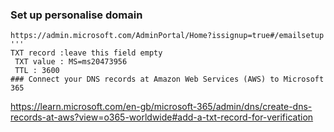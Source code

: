 

### Set up personalise domain 
```
https://admin.microsoft.com/AdminPortal/Home?issignup=true#/emailsetup
'''
TXT record :leave this field empty
 TXT value : MS=ms20473956
 TTL : 3600
### Connect your DNS records at Amazon Web Services (AWS) to Microsoft 365
```
https://learn.microsoft.com/en-gb/microsoft-365/admin/dns/create-dns-records-at-aws?view=o365-worldwide#add-a-txt-record-for-verification

```
